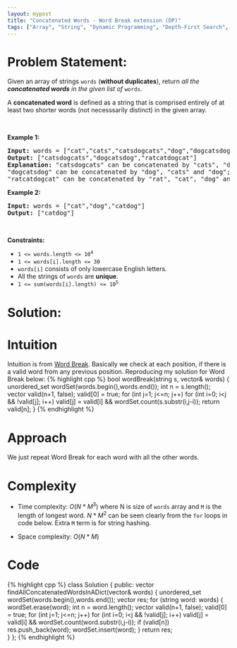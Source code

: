 ```yaml
---
layout: mypost
title: "Concatenated Words - Word Break extension (DP)"
tags: ["Array", "String", "Dynamic Programming", "Depth-First Search", "Trie", "C++", "Hard"]
---
```

# Problem Statement:
<p>Given an array of strings <code>words</code> (<strong>without duplicates</strong>), return <em>all the <strong>concatenated words</strong> in the given list of</em> <code>words</code>.</p>

<p>A <strong>concatenated word</strong> is defined as a string that is comprised entirely of at least two shorter words (not necesssarily distinct)&nbsp;in the given array.</p>

<p>&nbsp;</p>
<p><strong class="example">Example 1:</strong></p>

<pre>
<strong>Input:</strong> words = [&quot;cat&quot;,&quot;cats&quot;,&quot;catsdogcats&quot;,&quot;dog&quot;,&quot;dogcatsdog&quot;,&quot;hippopotamuses&quot;,&quot;rat&quot;,&quot;ratcatdogcat&quot;]
<strong>Output:</strong> [&quot;catsdogcats&quot;,&quot;dogcatsdog&quot;,&quot;ratcatdogcat&quot;]
<strong>Explanation:</strong> &quot;catsdogcats&quot; can be concatenated by &quot;cats&quot;, &quot;dog&quot; and &quot;cats&quot;; 
&quot;dogcatsdog&quot; can be concatenated by &quot;dog&quot;, &quot;cats&quot; and &quot;dog&quot;; 
&quot;ratcatdogcat&quot; can be concatenated by &quot;rat&quot;, &quot;cat&quot;, &quot;dog&quot; and &quot;cat&quot;.</pre>

<p><strong class="example">Example 2:</strong></p>

<pre>
<strong>Input:</strong> words = [&quot;cat&quot;,&quot;dog&quot;,&quot;catdog&quot;]
<strong>Output:</strong> [&quot;catdog&quot;]
</pre>

<p>&nbsp;</p>
<p><strong>Constraints:</strong></p>

<ul>
	<li><code>1 &lt;= words.length &lt;= 10<sup>4</sup></code></li>
	<li><code>1 &lt;= words[i].length &lt;= 30</code></li>
	<li><code>words[i]</code> consists of only lowercase English letters.</li>
	<li>All the strings of <code>words</code> are <strong>unique</strong>.</li>
	<li><code>1 &lt;= sum(words[i].length) &lt;= 10<sup>5</sup></code></li>
</ul>

# Solution:
# Intuition
<!-- Describe your first thoughts on how to solve this problem. -->
Intuition is from [Word Break](https://leetcode.com/problems/word-break). Basically we check at each position, if there is a valid word from any previous position. Reproducing my solution for Word Break below:
 {% highlight cpp %} 
bool wordBreak(string s, vector<string>& words) 
{
    unordered_set<string> wordSet(words.begin(),words.end());
    int n = s.length();
    vector<bool> valid(n+1, false);
    valid[0] = true;
    for (int j=1; j<=n; j++)
        for (int i=0; i<j && !valid[j]; i++)
            valid[j] = valid[i] && wordSet.count(s.substr(i,j-i));
    return valid[n];
}
 {% endhighlight %}
# Approach
<!-- Describe your approach to solving the problem. -->
We just repeat Word Break for each word with all the other words.

# Complexity
- Time complexity: $O(N*M^3)$ where N is size of `words` array and `M` is the length of longest word. $N*M^2$ can be seen clearly from the `for` loops in code below. Extra `M` term is for string hashing.
<!-- Add your time complexity here, e.g. $$O(n)$$ -->

- Space complexity: $O(N*M)$
<!-- Add your space complexity here, e.g. $$O(n)$$ -->

# Code
 {% highlight cpp %} 
class Solution {
public:
    vector<string> findAllConcatenatedWordsInADict(vector<string>& words) 
    {
        unordered_set<string> wordSet(words.begin(),words.end());
        vector<string> res;
        for (string word: words)
        {
            wordSet.erase(word);
            int n = word.length();
            vector<bool> valid(n+1, false);
            valid[0] = true;
            for (int j=1; j<=n; j++)
                for (int i=0; i<j && !valid[j]; i++)
                    valid[j] = valid[i] && wordSet.count(word.substr(i,j-i));
            if (valid[n]) res.push_back(word);
            wordSet.insert(word);
        }
        return res;        
    }
};
 {% endhighlight %}